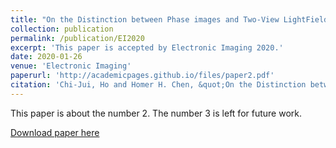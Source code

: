 ```yaml
---
title: "On the Distinction between Phase images and Two-View LightField for PDAF of Mobile Imaging"
collection: publication
permalink: /publication/EI2020
excerpt: 'This paper is accepted by Electronic Imaging 2020.'
date: 2020-01-26
venue: 'Electronic Imaging'
paperurl: 'http://academicpages.github.io/files/paper2.pdf'
citation: 'Chi-Jui, Ho and Homer H. Chen, &quot;On the Distinction between Phase images and Two-View LightField for PDAF of Mobile Imaging&quot; <i>Electronic Imaging 2020</i>.'
---
```

This paper is about the number 2. The number 3 is left for future work.

[Download paper here](http://academicpages.github.io/files/paper2.pdf)

<!-- Recommended citation: Your Name, You. (2010). "Paper Title Number 2." <i>Journal 1</i>. 1(2). -->
